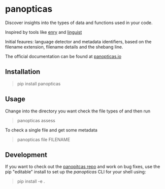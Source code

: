# panopticas

Discover insights into the types of data and functions used in your code.

Inspired by tools like [enry](https://github.com/go-enry/go-enry) and [linguist](https://github.com/github-linguist/linguist)

Initial feaures: language detector and metadata identifiers, based on the filename extension, filename details and the shebang line. 

The official documentation can be found at [panopticas.io](https://panopticas.io)

## Installation

> pip install panopticas

## Usage

Change into the directory you want check the file types of and then run

> panopticas assess

To check a single file and get some metadata

> panopticas file FILENAME

## Development 

If you want to check out the [panopitcas repo](https://github.com/kospex/panopticas) and work on bug fixes, use the pip "editable" install to set up the _panopticas_ CLI for your shell using:
> pip install -e .



